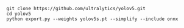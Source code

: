     git clone https://github.com/ultralytics/yolov5.git
    cd yolov5
    python export.py --weights yolov5s.pt --simplify --include onnx



